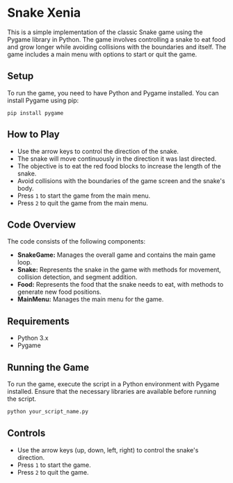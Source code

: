 # Snake Xenia

This is a simple implementation of the classic Snake game using the Pygame library in Python. The game involves controlling a snake to eat food and grow longer while avoiding collisions with the boundaries and itself. The game includes a main menu with options to start or quit the game.

## Setup

To run the game, you need to have Python and Pygame installed. You can install Pygame using pip:

```
pip install pygame
```

## How to Play

- Use the arrow keys to control the direction of the snake.
- The snake will move continuously in the direction it was last directed.
- The objective is to eat the red food blocks to increase the length of the snake.
- Avoid collisions with the boundaries of the game screen and the snake's body.
- Press `1` to start the game from the main menu.
- Press `2` to quit the game from the main menu.

## Code Overview

The code consists of the following components:

- **SnakeGame:** Manages the overall game and contains the main game loop.
- **Snake:** Represents the snake in the game with methods for movement, collision detection, and segment addition.
- **Food:** Represents the food that the snake needs to eat, with methods to generate new food positions.
- **MainMenu:** Manages the main menu for the game.

## Requirements

- Python 3.x
- Pygame

## Running the Game

To run the game, execute the script in a Python environment with Pygame installed. Ensure that the necessary libraries are available before running the script.

```bash
python your_script_name.py
```

## Controls

- Use the arrow keys (up, down, left, right) to control the snake's direction.
- Press `1` to start the game.
- Press `2` to quit the game.

